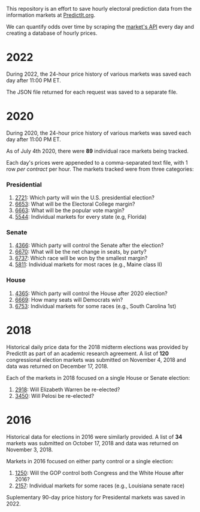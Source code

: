 This repository is an effort to save hourly electoral prediction data from the 
information markets at [PredictIt.org][pi]. 

We can quantify odds over time by scraping the [market's API][api] every day
and creating a database of hourly prices.

[pi]: https://www.predictit.org/
[api]:https://www.predictit.org/api/marketdata/all/

# 2022

During 2022, the 24-hour price history of various markets was saved each day 
after 11:00 PM ET.

The JSON file returned for each request was saved to a separate file.

# 2020

During 2020, the 24-hour price history of various markets was saved each day 
after 11:00 PM ET.

[rlang]: https://www.r-project.org/
[predictr]: https://github.com/kiernann/predictr

As of July 4th 2020, there were **89** individual race markets being tracked.

Each day's prices were appeneded to a comma-separated text file, with 1 row 
_per contract_ per hour. The markets tracked were from three categories:

### Presidential

1. [2721]: Which party will win the U.S. presidential election?
2. [6653]: What will be the Electoral College margin? 
3. [6663]: What will be the popular vote margin?
4. [5544]: Individual markets for every state (e.g, Florida)

[2721]: https://www.predictit.org/markets/detail/2721/
[6653]: https://www.predictit.org/markets/detail/6653/
[6663]: https://www.predictit.org/markets/detail/6663/
[5544]: https://www.predictit.org/markets/detail/5544

### Senate

1. [4366]: Which party will control the Senate after the election?
2. [6670]: What will be the net change in seats, by party?
3. [6737]: Which race will be won by the smallest margin?
4. [5811]: Individual markets for most races (e.g., Maine class II)

[4366]: https://www.predictit.org/markets/detail/4366/
[6670]: https://www.predictit.org/markets/detail/6670/
[6737]: https://www.predictit.org/markets/detail/6737/
[5811]: https://www.predictit.org/markets/detail/5811/

### House

1. [4365]: Which party will control the House after 2020 election?
2. [6669]: How many seats will Democrats win?
3. [6753]: Individual markets for some races (e.g., South Carolina 1st)

[4365]: https://www.predictit.org/markets/detail/4365/
[6669]: https://www.predictit.org/markets/detail/6669/
[6753]: https://www.predictit.org/markets/detail/6753/

# 2018

Historical daily price data for the 2018 midterm elections was provided by
PredictIt as part of an academic research agreement. A list of **120** 
congressional election markets was submitted on November 4, 2018 and data was 
returned on December 17, 2018. 

Each of the markets in 2018 focused on a single House or Senate election:

1. [2918]: Will Elizabeth Warren be re-elected?
2. [3450]: Will Pelosi be re-elected?

[2918]: https://www.predictit.org/markets/detail/2918/
[3450]: https://www.predictit.org/markets/detail/3450/

# 2016

Historical data for elections in 2016 were similarly provided. A list of **34** 
markets was submitted on October 17, 2018 and data was returned on November 3, 
2018.

Markets in 2016 focused on either party control or a single election:

1. [1250]: Will the GOP control both Congress and the White House after 2016?
2. [2157]: Individual markets for some races (e.g., Louisiana senate race)

[1250]: https://www.predictit.org/markets/detail/1250/
[2157]: https://www.predictit.org/markets/detail/2157/

Suplementary 90-day price history for Presidental markets was saved in 2022.
